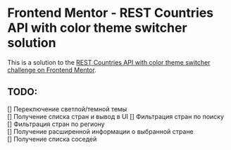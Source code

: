 # Frontend Mentor - REST Countries API with color theme switcher solution

This is a solution to the [REST Countries API with color theme switcher challenge on Frontend Mentor](https://www.frontendmentor.io/challenges/rest-countries-api-with-color-theme-switcher-5cacc469fec04111f7b848ca).

## TODO:

[] Переключение светлой/темной темы  
[] Получение списка стран и вывод в UI
[] Фильтрация стран по поиску  
[] Фильтрация стран по региону  
[] Получение расширенной информации о выбранной стране  
[] Получение списка соседей
